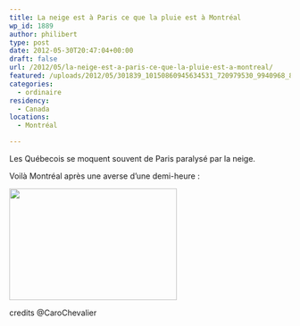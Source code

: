 ```yaml
---
title: La neige est à Paris ce que la pluie est à Montréal
wp_id: 1889
author: philibert
type: post
date: 2012-05-30T20:47:04+00:00
draft: false
url: /2012/05/la-neige-est-a-paris-ce-que-la-pluie-est-a-montreal/
featured: /uploads/2012/05/301839_10150860945634531_720979530_9940968_827928459_n.jpeg
categories:
  - ordinaire
residency:
  - Canada
locations:
  - Montréal

---
```

Les Québecois se moquent souvent de Paris paralysé par la neige.
  
Voilà Montréal après une averse d&rsquo;une demi-heure : 

<div id="attachment_1890" class="wp-caption aligncenter" style="max-width: 300px">
  <a href="/uploads/2012/05/301839_10150860945634531_720979530_9940968_827928459_n.jpeg"><img src="/uploads/2012/05/301839_10150860945634531_720979530_9940968_827928459_n-300x200.jpg" alt="" title="301839_10150860945634531_720979530_9940968_827928459_n" width="300" height="200" class="size-medium wp-image-1890" srcset="/uploads/2012/05/301839_10150860945634531_720979530_9940968_827928459_n-300x200.jpg 300w, /uploads/2012/05/301839_10150860945634531_720979530_9940968_827928459_n.jpeg 960w" sizes="(max-width: 300px) 100vw, 300px" /></a>
  
  <p class="wp-caption-text">
    credits @CaroChevalier
  </p>
</div>